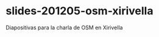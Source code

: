 slides-201205-osm-xirivella
===========================

Diapositivas para la charla de OSM en Xirivella